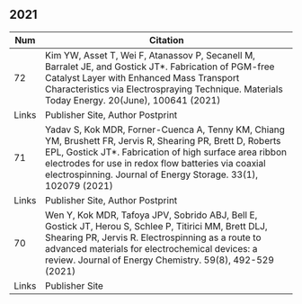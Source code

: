 

## 2021

Num | Citation
--- | ---
72 | Kim YW, Asset T, Wei F, Atanassov P, Secanell M, Barralet JE, and Gostick JT*. Fabrication of PGM-free Catalyst Layer with Enhanced Mass Transport Characteristics via Electrospraying Technique. Materials Today Energy. 20(June), 100641 (2021)
Links | Publisher Site, Author Postprint
71 |	Yadav S, Kok MDR, Forner-Cuenca A, Tenny KM, Chiang YM, Brushett FR, Jervis R, Shearing PR, Brett D, Roberts EPL, Gostick JT*. Fabrication of high surface area ribbon electrodes for use in redox flow batteries via coaxial electrospinning. Journal of Energy Storage. 33(1), 102079 (2021)
Links | Publisher Site, Author Postprint
70 | Wen Y, Kok MDR, Tafoya JPV, Sobrido ABJ, Bell E, Gostick JT, Herou S, Schlee P, Titirici MM, Brett DLJ, Shearing PR, Jervis R. Electrospinning as a route to advanced materials for electrochemical devices: a review. Journal of Energy Chemistry. 59(8), 492-529 (2021)
Links | Publisher Site

